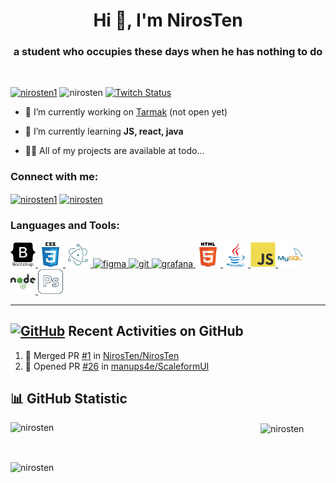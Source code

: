 <h1 align="center">Hi 👋, I'm NirosTen</h1>
<h3 align="center">a student who occupies these days when he has nothing to do</h3>

</br>

<p align="left"> <a href="https://twitter.com/nirosten1" target="blank"><img src="https://img.shields.io/twitter/follow/nirosten1?logo=twitter&style=for-the-badge" alt="nirosten1" /></a> <img width="155" src="https://komarev.com/ghpvc/?username=nirosten&label=Profile%20views&color=710ba8&style=flat-square" alt="nirosten" /> <a href="https://www.twitch.tv/nirosten"><img alt="Twitch Status" src="https://img.shields.io/twitch/status/nirosten?style=for-the-badge&logo=twitch&color=8a43f2"></a>&nbsp;</p>

- 🔭 I’m currently working on [Tarmak](https://discord.gg/cityv) (not open yet)

- 🌱 I’m currently learning **JS, react, java**

- 👨‍💻 All of my projects are available at todo...

<h3 align="left">Connect with me:</h3>
<p align="left">
<a href="https://twitter.com/nirosten1" target="blank"><img align="center" src="https://raw.githubusercontent.com/rahuldkjain/github-profile-readme-generator/master/src/images/icons/Social/twitter.svg" alt="nirosten1" height="30" width="40" /></a>
<a href="https://www.twitch.tv/nirosten" target="blank"><img align="center" src="https://raw.githubusercontent.com/rahuldkjain/github-profile-readme-generator/master/src/images/icons/Social/twitch.svg" alt="nirosten" height="30" width="40" /></a>
</p>

<h3 align="left">Languages and Tools:</h3>
<p align="left"> <a href="https://getbootstrap.com" target="_blank" rel="noreferrer"> <img src="https://raw.githubusercontent.com/devicons/devicon/master/icons/bootstrap/bootstrap-plain-wordmark.svg" alt="bootstrap" width="40" height="40"/> </a> <a href="https://www.w3schools.com/css/" target="_blank" rel="noreferrer"> <img src="https://raw.githubusercontent.com/devicons/devicon/master/icons/css3/css3-original-wordmark.svg" alt="css3" width="40" height="40"/> </a> <a href="https://www.electronjs.org" target="_blank" rel="noreferrer"> <img src="https://raw.githubusercontent.com/devicons/devicon/master/icons/electron/electron-original.svg" alt="electron" width="40" height="40"/> </a> <a href="https://www.figma.com/" target="_blank" rel="noreferrer"> <img src="https://www.vectorlogo.zone/logos/figma/figma-icon.svg" alt="figma" width="40" height="40"/> </a> <a href="https://git-scm.com/" target="_blank" rel="noreferrer"> <img src="https://www.vectorlogo.zone/logos/git-scm/git-scm-icon.svg" alt="git" width="40" height="40"/> </a> <a href="https://grafana.com" target="_blank" rel="noreferrer"> <img src="https://www.vectorlogo.zone/logos/grafana/grafana-icon.svg" alt="grafana" width="40" height="40"/> </a> <a href="https://www.w3.org/html/" target="_blank" rel="noreferrer"> <img src="https://raw.githubusercontent.com/devicons/devicon/master/icons/html5/html5-original-wordmark.svg" alt="html5" width="40" height="40"/> </a> <a href="https://www.java.com" target="_blank" rel="noreferrer"> <img src="https://raw.githubusercontent.com/devicons/devicon/master/icons/java/java-original.svg" alt="java" width="40" height="40"/> </a> <a href="https://developer.mozilla.org/en-US/docs/Web/JavaScript" target="_blank" rel="noreferrer"> <img src="https://raw.githubusercontent.com/devicons/devicon/master/icons/javascript/javascript-original.svg" alt="javascript" width="40" height="40"/> </a> <a href="https://www.mysql.com/" target="_blank" rel="noreferrer"> <img src="https://raw.githubusercontent.com/devicons/devicon/master/icons/mysql/mysql-original-wordmark.svg" alt="mysql" width="40" height="40"/> </a> <a href="https://nodejs.org" target="_blank" rel="noreferrer"> <img src="https://raw.githubusercontent.com/devicons/devicon/master/icons/nodejs/nodejs-original-wordmark.svg" alt="nodejs" width="40" height="40"/> </a> <a href="https://www.photoshop.com/en" target="_blank" rel="noreferrer"> <img src="https://raw.githubusercontent.com/devicons/devicon/master/icons/photoshop/photoshop-line.svg" alt="photoshop" width="40" height="40"/> </a> </p>

___

## <a href="https://github.com/NirosTen"><img src="https://github.githubassets.com/images/modules/logos_page/GitHub-Mark.png" title="GitHub" alt="GitHub" width="30"/></a> Recent Activities on GitHub


<!--START_SECTION:activity-->
1. 🎉 Merged PR [#1](https://github.com/NirosTen/NirosTen/pull/1) in [NirosTen/NirosTen](https://github.com/NirosTen/NirosTen)
2. 💪 Opened PR [#26](https://github.com/manups4e/ScaleformUI/pull/26) in [manups4e/ScaleformUI](https://github.com/manups4e/ScaleformUI)
<!--END_SECTION:activity-->

## 📊 GitHub Statistic

<p><img align="left" width="400" src="https://github-readme-stats.vercel.app/api?username=nirosten&show_icons=true&locale=en" alt="nirosten" /> <img align="center" width="400" src="https://github-readme-streak-stats.herokuapp.com/?user=nirosten&" alt="nirosten" /></p>

</br>

<p><img align="left" src="https://github-readme-stats.vercel.app/api/top-langs?username=nirosten&show_icons=true&locale=en&layout=compact" alt="nirosten" /></p>
